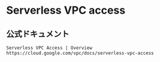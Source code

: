 # Serverless VPC access

## 公式ドキュメント

```
Serverless VPC Access | Overview 
https://cloud.google.com/vpc/docs/serverless-vpc-access
```
